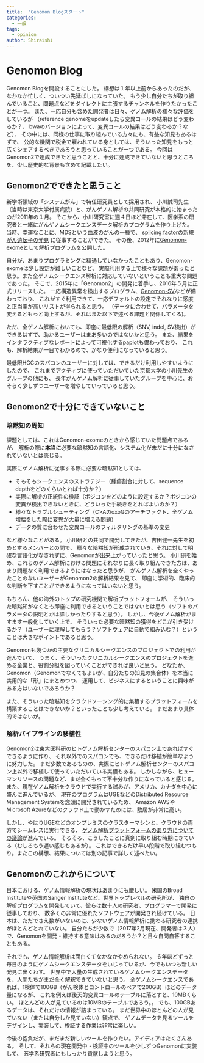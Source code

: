 ```yaml
---
title:  "Genomon Blogスタート"
categories: 
  - 一般
tags:
  - opinion
author: Shiraishi
---
```


# Genomon Blog

Genomon Blogを開設することにした。
構想は１年以上前からあったのだが、なかなか忙しく、ついつい先延ばしになっていた。
もう少し自分たちが取り組んでいること、問題点などをダイレクトに主張するチャンネルを作りたかったことが一つ。
また、一応自分も含めた開発者は日々、ゲノム解析の様々な評価をしているが
（reference genomeをupdateしたら変異コールの結果はどう変わるか？、
bwaのバージョンによって、変異コールの結果はどう変わるか？など）、
その中には、同様の仕事に取り組んでいる方々にも、有益な知見もあるはずで、
公的な機関で税金で雇われている身としては、そういった知見をもっと広くシェアするべきであろうと思っていることが一つである。
今回はGenomon2で達成できたと思うことと、十分に達成できていないと思うところを、少し歴史的な背景も含めて記載したい。


## Genomon2でできたと思うこと

新学術領域の「システムがん」で特任研究員として採用され、
小川誠司先生（当時は東京大学付属病院）と、がんゲノム解析の共同研究が本格的に始まったのが2011年の１月。
そこから、小川研究室に週４日ほど滞在して、医学系の研究者と一緒にがんゲノムシークエンスデータ解析のプログラムを作り上げた。
当時、幸運なことに、MDSという血液のがんの一種で、
[splicing factorの新規がん遺伝子の発見](http://www.nature.com/nature/journal/v478/n7367/full/nature10496.html) に従事することができた。
その後、2012年に[Genomon-exome](http://genomon.hgc.jp/exome/index.html)として解析プログラムを公開した。

自分が、あまりプログラミングに精通していなかったこともあり、Genomon-exomeは少し設定が難しいことなど、
実際利用する上で様々な課題があったと思う。また全ゲノムシークエンス解析に対応していないということも重大な問題であった。
そこで、2015年に「Genomon2」の開発に着手し、2016年５月に正式リリースした。
一応構造異常を検出するプログラム、[Genomon-SV](https://github.com/Genomon-Project/GenomonSV)などが備わっており、
これがすぐ利用できて、一応デフォルトの設定でそれなりに感度と正当率が高いリストが得られると思う。
（データに合わせて、パラメータを変えるともっと向上するが、それはまた以下で述べる課題と関係してくる)。

ただ、全ゲノム解析においても、即座に最低限の解析（SNV, indel, SV検出）ができるはずで、助かるユーザーはまあ多いのではないかと思う。
また、結果をインタラクティブなレポートによって可視化する[paplot](http://paplot-doc.readthedocs.io/ja/latest/)も備わっており、
これも、解析結果が一目でわかるので、かなり便利になっていると思う。

最低限HGCのスパコンのユーザーに対しては、できるだけ利用しやすいようにしたので、
これまでアクティブに使っていただいていた京都大学の小川先生のグループの他にも、
長年がんゲノム解析に従事していたグループを中心に、おそらく少しずつユーザーを増やしていっていると思う。


## Genomon2で十分にできていないこと

### 暗黙知の周知

課題としては、これはGenomon-exomeのときから感じていた問題点であるが、
解析の際に**本当に**必要な暗黙知の言語化、システム化が未だに十分になされていないとは感じる。

実際にゲノム解析に従事する際に必要な暗黙知としては、

- そもそもシークエンスのストラテジー（腫瘍割合に対して、sequence depthをどのくらいとれば十分か？）
- 実際に解析の正統性の検証（ポジコンをどのように設定するか？ポジコンの変異が検出できないときに、どういった手続きをとればよいのか？）
- 様々なトラブルシューティング（C>AのoxoGのアーチファクト、全ゲノム増幅をした際に変異が大量に増える問題）
- データの質に合わせた変異コールのフィルタリングの基準の変更

など様々なことがある。
小川研との共同で開発してきたが、吉田健一先生を初めとするメンバーとの間で、
様々な暗黙知が形成されていき、それに対して明確な言語化がなされずに、Genomonが出来上がっていったと思う。
小川研を始め、これらのゲノム解析における問題にそれなりに長く取り組んできた方は、あまり問題なく利用できるようにはなったと思うが、
がんゲノム解析を全くやったことのないユーザーがGenomon2の解析結果を見て、
即座に学術的、臨床的な判断を下すことができるようになってはいないと思う。

もちろん、他の海外のトップの研究機関で解析プラットフォームが、
そういった暗黙知がなくとも即座に利用できるということではないとは思う（ソフトのパラメータの説明とかは詳しかったりすると思う）。
しかし、今後ゲノム解析がますます一般化していく上で、
そういった必要な暗黙知の獲得をどこが引き受けるか？（ユーザーに理解してもらう？ソフトウェアに自動で組み込む？）ということは大きなポイントであると思う。

Genomonも幾つかの主要なクリニカルシークエンスのプロジェクトでの利用が進んでいて、
うまく、そういったクリニカルシークエンスのプロジェクトを進める企業と、役割分担を図っていくことができれば良いと思う。
どなたか、Genomon（Genomonでなくてもよいが、自分たちの知見の集合体）を本当に実用的な「形」にまとめつつ、
運用して、ビジネスにするということに興味がある方はいないであろうか？

また、そういった暗黙知をクラウドソーシング的に集積するプラットフォームを構築することはできないか？といったことも少し考えている。
まだあまり具体的ではないが。


### 解析パイプラインの移植性

Genomon2は東大医科研のヒトゲノム解析センターのスパコン上であればすぐできるように作り、
それ以外でのスパコンでも、できるだけ移植が簡単なように努力した。
まだ少数であるものの、実際にヒトゲノム解析センターのスパコン上以外で移植して使っていただいている実績もある。
しかしながら、ヒューマンリソースの問題など、まだ全くもって不十分な作りになっていると感じる。
また、現在ゲノム解析をクラウドで実行する試みが、アメリカ、カナダを中心に盛んに進んでいるが、
現在のプログラムはUGEなどのDistributed Resource Management Systemを念頭に開発されているため、
Amazon AWSやMicrosoft Azureなどのクラウド上で動かすためには、敷居が非常に高い。

しかし、やはりUGEなどのオンプレミスのクラスターマシンと、クラウドの両方でシームレスに実行できる、
[ゲノム解析プラットフォームのあり方についての議論](https://github.com/common-workflow-language/common-workflow-language)が進んでいる。
そろそろ、こうしたことに真剣に取り組む時期にきている（むしろもう遅い感じもあるが）。
これはできるだけ早い段階で取り組むつもり。またこの構想、結果については別の記事で詳しく述べたい。


## Genomonのこれからについて

日本における、ゲノム情報解析の現状はあまりにも厳しい。
米国のBroad Instituteや英国のSanger Instituteなど、世界トップレベルの研究所が、
独自の解析プログラムを開発していて、彼らは数十人の研究者、プログラマーで開発に従事しており、
数多くの非常に優れたソフトウェアが開発され続けている。
日本は、ただでさえ数がいないのに、少ないゲノム情報解析に携わる研究者の連携がほとんどとれていない。
自分たちが少数で（2017年2月現在、開発者は３人）で、Genomonを開発・維持する意味はあるのだろうか？と日々自問自答することもある。

それでも、ゲノム情報解析は面白くてなかなかやめられない。
６年ほどずっと毎日のようにゲノムシークエンスデータをいじっているが、今でもいつも新しい発見に出くわす。
世界中で大量の生成されているゲノムシークエンスデータを、人間たちがまだ全く解釈できていないと思う。
全ゲノムシークエンスであれば、1検体で100GB（がん検体とコントロールのペアで200GB）ほどのデータ量になるが、
これを例えば後天的変異コールのテーブルに落とすと、10MBくらい。
ほとんどの人が見ているのは10MBのテーブルであろう。。
でも、100GBあるデータは、それだけの情報が詰まっている。
まだ世界中のほとんどの人が見ていない（または自分しか見ていない）観点で、
ゲノムデータを見るツールをデザインし、実装して、検証する作業は非常に楽しい。

今後の抱負だが、まだまだ新しいツールを作りたい。アイディアはたくさんある。
そして、それらの現在開発中・検証中のツールを少しずつGenomonに実装して、
医学系研究者にもしっかり貢献しようと思う。
